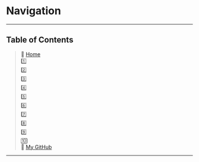 # Navigation

_____

## Table of Contents

> 🏡 [Home](https://mistidinzy.github.io/ReadingNotes/) <br>
> 1️⃣ []() <br>
> 2️⃣ []() <br>
> 3️⃣ []() <br>
> 4️⃣ []() <br>
> 5️⃣ []() <br>
> 6️⃣ []() <br>
> 7️⃣ []() <br>
> 8️⃣ []() <br>
> 9️⃣ []() <br>
> 🔟 []() <br>
> 🐙 [My GitHub](https://github.com/mistidinzy) <br>

_____